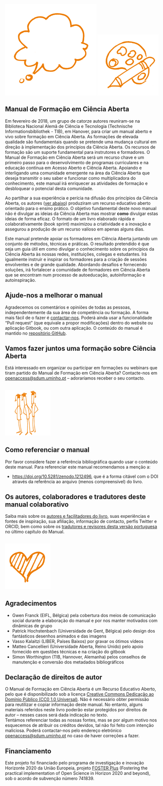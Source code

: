 ![](/Images/Icons/balloon_thought.png) <img src="/Images/Icons/planning_design.png" width="200" height="200" />
## Manual de Formação em Ciência Aberta

Em fevereiro de 2018, um grupo de catorze autores reuniram-se na Biblioteca Nacional Alemã de Ciência e Tecnologia (Technische Informationsbibliothek - TIB), em Hanover, para criar um manual aberto e vivo sobre formação em Ciência Aberta. As formações de elevada qualidade são fundamentais quando se pretende uma mudança cultural em direção à implementação dos princípios da Ciência Aberta. Os recursos de formação são um suporte fundamental para instrutores e formadores. O Manual de Formação em Ciência Aberta será um recurso chave e um primeiro passo para o desenvolvimento de programas curriculares e na educação contínua em Acesso Aberto e Ciência Aberta. Apoiando e interligando uma comunidade emergente na área da Ciência Aberta que deseja transmitir o seu saber e funcionar como multiplicadora do conhecimento, este manual irá enriquecer as atividades de formação e desbloquear o potencial desta comunidade.

Ao partilhar a sua experiência e perícia na difusão dos princípios da Ciência Aberta, os autores ([ver abaixo](#os-autores-colaboradores-e-tradutores-deste-manual-colaborativo)\) produziram um recurso educativo aberto orientado para o ensino prático. O objetivo fundamental deste novo manual não é divulgar as ideias da Ciência Aberta mas mostrar **como** divulgar estas ideias de forma eficaz. O formato de um livro elaborado rápida e colaborativamente (book sprint) maximizou a criatividade e a inovação e assegurou a produção de um recurso valioso em apenas alguns dias.

Este manual pretende apoiar os formadores em Ciência Aberta juntando um conjunto de métodos, técnicas e práticas. O resultado pretendido é que seja um guia útil em como divulgar o conhecimento sobre os princípios da Ciência Aberta às nossas redes, instituições, colegas e estudantes. Irá igualmente instruir e inspirar os formadores para a criação de sessões envolventes e de grande qualidade. Abordando desafios e fornecendo soluções, irá fortalecer a comunidade de formadores em Ciência Aberta que se encontram num processo de autoeducação, autoinformação e autoinspiração.

## Ajude-nos a melhorar o manual

Agradecemos os comentários e opiniões de todas as pessoas, independentemente da sua área de competência ou formação. A forma mais fácil de o fazer é [contactar-nos](mailto:openaccess@sdum.uminho.pt). Poderá ainda usar a funcionalidade “Pull request” (que equivale a propor modificações) dentro do website ou aplicação Gitbook, ou com outra aplicação. O conteúdo do manual é mantido no [repositório GitHub](https://github.com/Open-Science-Training-Handbook/Open-Science-Training-Handbook_PT).

## Vamos fazer juntos uma formação sobre Ciência Aberta

Está interessado em organizar ou participar em formações ou webinars que tiram partido do Manual de Formação em Ciência Aberta? Contacte-nos em  [openaccess@sdum.uminho.pt](mailto:openaccess@sdum.uminho.pt) – adoraríamos receber o seu contacto.

## <img src="/Images/Icons/research_group.png" width="150" height="150" />

## Como referenciar o manual

Por favor considere fazer a referência bibliográfica quando usar o conteúdo deste manual. Para referenciar este manual recomendamos a menção a: 
<!-- 
* https://foster.gitbook.io/manual-de-formacao-em-ciencia-aberta/, que é a forma mais amigável para ler este livro  (também disponível em [PDF](https://legacy.gitbook.com/download/pdf/book/open-science-training-handbook/book), [ePub](https://legacy.gitbook.com/download/epub/book/open-science-training-handbook/book) e [Mobi](https://legacy.gitbook.com/download/mobi/book/open-science-training-handbook/book)), para comentar ou propor alterações, _ou_ 
-->
* https://doi.org/10.5281/zenodo.1212496, que é a forma citável com o DOI através da referência ao arquivo (menos compreensível) do livro.

## Os autores, colaboradores e tradutores deste manual colaborativo

Saiba mais sobre os [autores e facilitadores do livro](./08FichaTecnica/AbouttheAuthors&Facilitators.md), suas experiências e fontes de inspiração, sua afiliação, informação de contacto, perfis Twitter e ORCID, bem como sobre os [tradutores e revisores desta versão portuguesa](./08FichaTecnica/README.md) no último capítulo do Manual.  

 ## <img src="/Images/Icons/heart.png" width="150" height="150" />	
 
 ## Agradecimentos	
 
 * Gwen Franck \(EIFL, Bélgica\) pela cobertura dos meios de comunicação social durante a elaboração do manual e por nos manter motivados com dinâmicas de grupo	
 * Patrick Hochstenbach \(Universidade de Gent, Bélgica\) pelo design dos fantásticos desenhos animados e das imagens	
 * Vasso Kalaitzi \(LIBER, Países Baixos\) por gravar os ótimos vídeos	
 * Matteo Cancellieri \(Universidade Aberta, Reino Unido\) pelo apoio fornecido em questões técnicas e na criação do gitbook	
 * Simon Worthington \(TIB, Hannover, Alemanha\) pelos conselhos de manutenção e conversão dos metadados bibliográficos 	
 
 ## Declaração de direitos de autor 	
 
 O Manual de Formação em Ciência Aberta é um Recurso Educativo Aberto, pelo que é disponibilizado sob a licença [Creative Commons Dedicação ao Domínio Público \(CC0 1.0 Universal\)](https://creativecommons.org/publicdomain/zero/1.0/). Não é necessário obter permissão para reutilizar e copiar informação deste manual. No entanto, alguns materiais referidos neste livro poderão estar protegidos por direitos de autor – nesses casos será dada indicação no texto.  	
 Tentámos referenciar todas as nossas fontes, mas se por algum motivo nos esquecemos de atribuir os créditos devidos, tal não foi feito com intenção maliciosa. Poderá contactar-nos pelo endereço eletrónico [openaccess@sdum.uminho.pt](mailto:openaccess@sdum.uminho.pt) no caso de haver correções a fazer.	
 
 ## Financiamento	
 
 Este projeto foi financiado pelo programa de investigação e inovação Horizonte 2020 da União Europeia, projeto [FOSTER Plus](https://www.fosteropenscience.eu/about) (Fostering the practical implementation of Open Science in Horizon 2020 and beyond), sob o acordo de subvenção número 741839.
 
